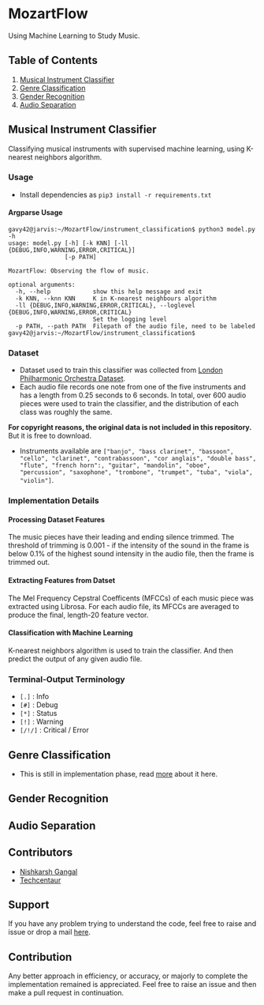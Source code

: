 # MozartFlow
Using Machine Learning to Study Music.

## Table of Contents
1. [Musical Instrument Classifier](#one)
2. [Genre Classification](#two)
3. [Gender Recognition](#three)
4. [Audio Separation](#four)

## <a id="one"></a> Musical Instrument Classifier


Classifying musical instruments with supervised machine learning, using K-nearest neighbors algorithm.

### Usage
- Install dependencies as `pip3 install -r requirements.txt`

#### Argparse Usage

```console
gavy42@jarvis:~/MozartFlow/instrument_classification$ python3 model.py -h
usage: model.py [-h] [-k KNN] [-ll {DEBUG,INFO,WARNING,ERROR,CRITICAL}]
                [-p PATH]

MozartFlow: Observing the flow of music.

optional arguments:
  -h, --help            show this help message and exit
  -k KNN, --knn KNN     K in K-nearest neighbours algorithm
  -ll {DEBUG,INFO,WARNING,ERROR,CRITICAL}, --loglevel {DEBUG,INFO,WARNING,ERROR,CRITICAL}
                        Set the logging level
  -p PATH, --path PATH  Filepath of the audio file, need to be labeled
gavy42@jarvis:~/MozartFlow/instrument_classification$ 
```

### Dataset

- Dataset used to train this classifier was collected from [London Philharmonic Orchestra Dataset](http://www.philharmonia.co.uk/explore/sound_samples).
- Each audio file records one note from one of the five instruments and has a length from 0.25 seconds to 6 seconds. In total, over 600 audio pieces were used to train the classifier, and the distribution of each class was roughly the same. 

**For copyright reasons, the original data is not included in this repository.** But it is free to download.

- Instruments available are `["banjo", "bass clarinet", "bassoon", "cello", "clarinet", "contrabassoon", "cor anglais", "double bass", "flute", "french horn":, "guitar", "mandolin", "oboe", "percussion", "saxophone", "trombone", "trumpet", "tuba", "viola", "violin"]`.

### Implementation Details

#### Processing Dataset Features
The music pieces have their leading and ending silence trimmed. The threshold of trimming is 0.001 - if the intensity of the sound in the frame is below 0.1% of the highest sound intensity in the audio file, then the frame is trimmed out.


#### Extracting Features from Datset
The Mel Frequency Cepstral Coefficents (MFCCs) of each music piece was extracted using Librosa. For each audio file, its MFCCs are averaged to produce the final, length-20 feature vector.


#### Classification with Machine Learning
K-nearest neighbors algorithm is used to train the classifier. And then predict the output of any given audio file.


### Terminal-Output Terminology
- ```[.]``` : Info
- ```[#]``` : Debug
- ```[*]``` : Status
- ```[!]``` : Warning
- ```[/!/]``` : Critical / Error

## <a id="two"></a> Genre Classification
- This is still in implementation phase, read [more](https://github.com/techcentaur/MozartFlow/tree/master/genre_classification) about it here.

## <a id="three"></a> Gender Recognition

## <a id="four"></a> Audio Separation


## Contributors
- [Nishkarsh Gangal](https://github.com/Nishkarsh5)
- [Techcentaur](https://github.com/techcentaur)

## Support
If you have any problem trying to understand the code, feel free to raise and issue or drop a mail [here](mailto:ankit03june@gmail.com).

## Contribution
Any better approach in efficiency, or accuracy, or majorly to complete the implementation remained is appreciated. Feel free to raise an issue and then make a pull request in continuation.